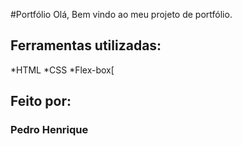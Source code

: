 #Portfólio Olá, Bem vindo ao meu projeto de portfólio.

## Ferramentas utilizadas:

*HTML
*CSS
*Flex-box[
## Feito por:
### Pedro Henrique
